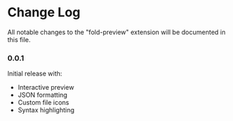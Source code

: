 # Change Log

All notable changes to the "fold-preview" extension will be documented in this file.

### 0.0.1
Initial release with:
- Interactive preview
- JSON formatting
- Custom file icons
- Syntax highlighting